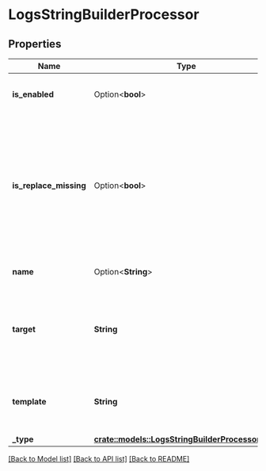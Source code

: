 # LogsStringBuilderProcessor

## Properties

Name | Type | Description | Notes
------------ | ------------- | ------------- | -------------
**is_enabled** | Option<**bool**> | Whether or not the processor is enabled. | [optional][default to false]
**is_replace_missing** | Option<**bool**> | If true, it replaces all missing attributes of `template` by an empty string. If `false` (default), skips the operation for missing attributes. | [optional][default to false]
**name** | Option<**String**> | Name of the processor. | [optional]
**target** | **String** | The name of the attribute that contains the result of the template. | 
**template** | **String** | A formula with one or more attributes and raw text. | 
**_type** | [**crate::models::LogsStringBuilderProcessorType**](LogsStringBuilderProcessorType.md) |  | 

[[Back to Model list]](../README.md#documentation-for-models) [[Back to API list]](../README.md#documentation-for-api-endpoints) [[Back to README]](../README.md)


